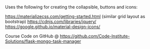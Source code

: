 Uses the following for creating the collapsible, buttons and icons:

https://materializecss.com/getting-started.html  (similar grid layout as bootstrap)
https://cdnjs.com/libraries/jquery/
https://google.github.io/material-design-icons/

Course Code on GitHub @ https://github.com/Code-Institute-Solutions/flask-mongo-task-manager